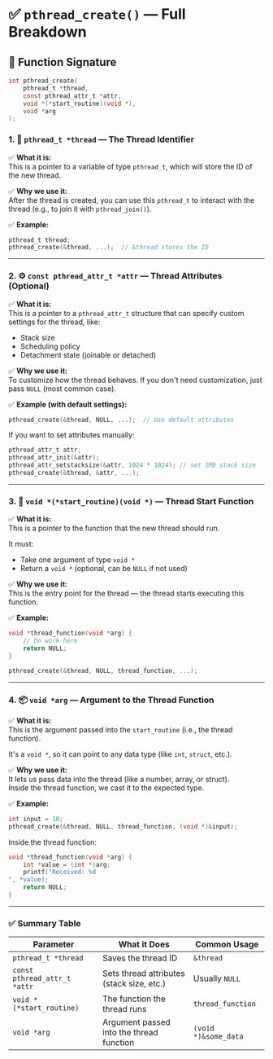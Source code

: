 
# ✅ `pthread_create()` — Full Breakdown

## 🧪 Function Signature
```c
int pthread_create(
    pthread_t *thread,
    const pthread_attr_t *attr,
    void *(*start_routine)(void *),
    void *arg
);
```

### 1. 🧵 `pthread_t *thread` — The Thread Identifier

✅ **What it is:**  
This is a pointer to a variable of type `pthread_t`, which will store the ID of the new thread.

✅ **Why we use it:**  
After the thread is created, you can use this `pthread_t` to interact with the thread (e.g., to join it with `pthread_join()`).

✅ **Example:**
```c
pthread_t thread;
pthread_create(&thread, ...);  // &thread stores the ID
```

---

### 2. ⚙️ `const pthread_attr_t *attr` — Thread Attributes (Optional)

✅ **What it is:**  
This is a pointer to a `pthread_attr_t` structure that can specify custom settings for the thread, like:

- Stack size
- Scheduling policy
- Detachment state (joinable or detached)

✅ **Why we use it:**  
To customize how the thread behaves. If you don't need customization, just pass `NULL` (most common case).

✅ **Example (with default settings):**
```c
pthread_create(&thread, NULL, ...);  // Use default attributes
```

If you want to set attributes manually:
```c
pthread_attr_t attr;
pthread_attr_init(&attr);
pthread_attr_setstacksize(&attr, 1024 * 1024); // set 1MB stack size
pthread_create(&thread, &attr, ...);
```

---

### 3. 🚀 `void *(*start_routine)(void *)` — Thread Start Function

✅ **What it is:**  
This is a pointer to the function that the new thread should run.  

It must:
- Take one argument of type `void *`
- Return a `void *` (optional, can be `NULL` if not used)

✅ **Why we use it:**  
This is the entry point for the thread — the thread starts executing this function.

✅ **Example:**
```c
void *thread_function(void *arg) {
    // Do work here
    return NULL;
}

pthread_create(&thread, NULL, thread_function, ...);
```

---

### 4. 📦 `void *arg` — Argument to the Thread Function

✅ **What it is:**  
This is the argument passed into the `start_routine` (i.e., the thread function).

It's a `void *`, so it can point to any data type (like `int`, `struct`, etc.).

✅ **Why we use it:**  
It lets us pass data into the thread (like a number, array, or struct).  
Inside the thread function, we cast it to the expected type.

✅ **Example:**
```c
int input = 10;
pthread_create(&thread, NULL, thread_function, (void *)&input);
```

Inside the thread function:
```c
void *thread_function(void *arg) {
    int *value = (int *)arg;
    printf("Received: %d
", *value);
    return NULL;
}
```

---

### ✅ **Summary Table**

| Parameter                        | What it Does                                | Common Usage          |
|-----------------------------------|---------------------------------------------|-----------------------|
| `pthread_t *thread`               | Saves the thread ID                         | `&thread`             |
| `const pthread_attr_t *attr`      | Sets thread attributes (stack size, etc.)   | Usually `NULL`        |
| `void *(*start_routine)`          | The function the thread runs                | `thread_function`     |
| `void *arg`                       | Argument passed into the thread function    | `(void *)&some_data`  |
